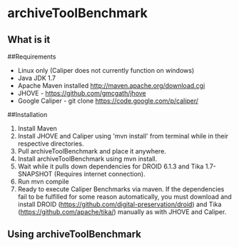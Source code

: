 archiveToolBenchmark
====================
## What is it

##Requirements

* Linux only (Caliper does not currently function on windows)
* Java JDK 1.7
* Apache Maven installed  http://maven.apache.org/download.cgi
* JHOVE - https://github.com/gmcgath/jhove
* Google Caliper - git clone https://code.google.com/p/caliper/ 

##Installation
1. Install Maven
2. Install JHOVE and Caliper using 'mvn install' from terminal while in their respective directories.
3. Pull archiveToolBenchmark and place it anywhere.
4. Install archiveToolBenchmark using mvn install.
5. Wait while it pulls down dependencies for DROID 6.1.3 and Tika 1.7-SNAPSHOT (Requires internet connection).
6. Run mvn compile
7. Ready to execute Caliper Benchmarks via maven.
If the dependencies fail to be fulfilled for some reason automatically, you must download and install DROID (https://github.com/digital-preservation/droid) and Tika (https://github.com/apache/tika/) manually as with JHOVE and Caliper.

## Using archiveToolBenchmark
